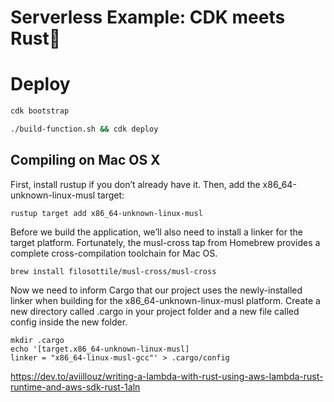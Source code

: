 # Serverless Example: CDK meets Rust🦀


# Deploy

```bash
cdk bootstrap
```

```bash
./build-function.sh && cdk deploy
```


## Compiling on Mac OS X
First, install rustup if you don’t already have it. Then, add the x86_64-unknown-linux-musl target:

```
rustup target add x86_64-unknown-linux-musl
```
Before we build the application, we’ll also need to install a linker for the target platform. Fortunately, the musl-cross tap from Homebrew provides a complete cross-compilation toolchain for Mac OS.

```
brew install filosottile/musl-cross/musl-cross
```
Now we need to inform Cargo that our project uses the newly-installed linker when building for the x86_64-unknown-linux-musl platform. Create a new directory called .cargo in your project folder and a new file called config inside the new folder.

```
mkdir .cargo
echo '[target.x86_64-unknown-linux-musl]
linker = "x86_64-linux-musl-gcc"' > .cargo/config
```

https://dev.to/aviillouz/writing-a-lambda-with-rust-using-aws-lambda-rust-runtime-and-aws-sdk-rust-1aln